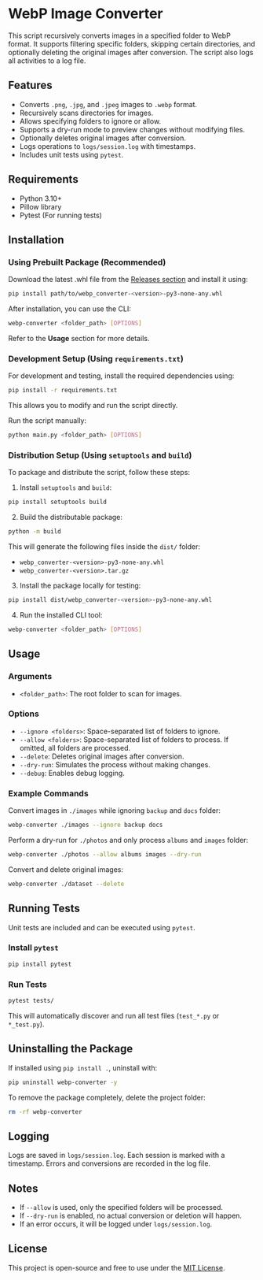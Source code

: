 # WebP Image Converter

This script recursively converts images in a specified folder to WebP format. It supports filtering specific folders, skipping certain directories, and optionally deleting the original images after conversion. The script also logs all activities to a log file.

## Features
- Converts `.png`, `.jpg`, and `.jpeg` images to `.webp` format.
- Recursively scans directories for images.
- Allows specifying folders to ignore or allow.
- Supports a dry-run mode to preview changes without modifying files.
- Optionally deletes original images after conversion.
- Logs operations to `logs/session.log` with timestamps.
- Includes unit tests using `pytest`.

## Requirements
- Python 3.10+
- Pillow library
- Pytest (For running tests)

## Installation

### Using Prebuilt Package (Recommended)
Download the latest .whl file from the [Releases section](https://github.com/farithadnan/webp-converter/releases) and install it using:
```bash
pip install path/to/webp_converter-<version>-py3-none-any.whl
```

After installation, you can use the CLI:

```bash
webp-converter <folder_path> [OPTIONS]
```
Refer to the **Usage** section for more details.

### Development Setup (Using `requirements.txt`)
For development and testing, install the required dependencies using:
```bash
pip install -r requirements.txt
```
This allows you to modify and run the script directly.

Run the script manually:
```bash
python main.py <folder_path> [OPTIONS]
```

### Distribution Setup (Using `setuptools` and `build`)
To package and distribute the script, follow these steps:

1. Install `setuptools` and `build`:
```bash
pip install setuptools build
```

2. Build the distributable package:
```bash
python -m build
```
This will generate the following files inside the `dist/` folder:
- `webp_converter-<version>-py3-none-any.whl`
- `webp_converter-<version>.tar.gz`

3. Install the package locally for testing:
```bash
pip install dist/webp_converter-<version>-py3-none-any.whl
```

4. Run the installed CLI tool:
```bash
webp-converter <folder_path> [OPTIONS]
```

## Usage

### Arguments
- `<folder_path>`: The root folder to scan for images.

### Options
- `--ignore <folders>`: Space-separated list of folders to ignore.
- `--allow <folders>`: Space-separated list of folders to process. If omitted, all folders are processed.
- `--delete`: Deletes original images after conversion.
- `--dry-run`: Simulates the process without making changes.
- `--debug`: Enables debug logging.

### Example Commands
Convert images in `./images` while ignoring `backup` and `docs` folder:
```bash
webp-converter ./images --ignore backup docs
```

Perform a dry-run for `./photos` and only process `albums` and `images` folder:
```bash
webp-converter ./photos --allow albums images --dry-run
```

Convert and delete original images:
```bash
webp-converter ./dataset --delete
```

## Running Tests
Unit tests are included and can be executed using `pytest`.

### Install `pytest`
```bash
pip install pytest
```

### Run Tests
```bash
pytest tests/
```
This will automatically discover and run all test files (`test_*.py` or `*_test.py`).

## Uninstalling the Package
If installed using `pip install .`, uninstall with:
```bash
pip uninstall webp-converter -y
```
To remove the package completely, delete the project folder:
```bash
rm -rf webp-converter
```

## Logging
Logs are saved in `logs/session.log`. Each session is marked with a timestamp. Errors and conversions are recorded in the log file.

## Notes
- If `--allow` is used, only the specified folders will be processed.
- If `--dry-run` is enabled, no actual conversion or deletion will happen.
- If an error occurs, it will be logged under `logs/session.log`.

## License
This project is open-source and free to use under the [MIT License](LICENSE.md).

